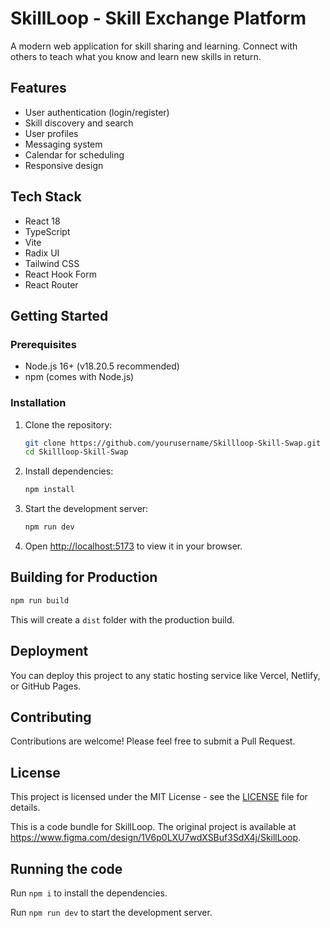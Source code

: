
  # SkillLoop - Skill Exchange Platform

A modern web application for skill sharing and learning. Connect with others to teach what you know and learn new skills in return.

## Features

- User authentication (login/register)
- Skill discovery and search
- User profiles
- Messaging system
- Calendar for scheduling
- Responsive design

## Tech Stack

- React 18
- TypeScript
- Vite
- Radix UI
- Tailwind CSS
- React Hook Form
- React Router

## Getting Started

### Prerequisites

- Node.js 16+ (v18.20.5 recommended)
- npm (comes with Node.js)

### Installation

1. Clone the repository:
   ```bash
   git clone https://github.com/yourusername/Skillloop-Skill-Swap.git
   cd Skillloop-Skill-Swap
   ```

2. Install dependencies:
   ```bash
   npm install
   ```

3. Start the development server:
   ```bash
   npm run dev
   ```

4. Open [http://localhost:5173](http://localhost:5173) to view it in your browser.

## Building for Production

```bash
npm run build
```

This will create a `dist` folder with the production build.

## Deployment

You can deploy this project to any static hosting service like Vercel, Netlify, or GitHub Pages.

## Contributing

Contributions are welcome! Please feel free to submit a Pull Request.

## License

This project is licensed under the MIT License - see the [LICENSE](LICENSE) file for details.

  This is a code bundle for SkillLoop. The original project is available at https://www.figma.com/design/1V6p0LXU7wdXSBuf3SdX4j/SkillLoop.

  ## Running the code

  Run `npm i` to install the dependencies.

  Run `npm run dev` to start the development server.
  